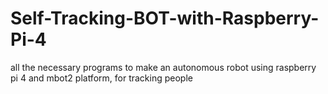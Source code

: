 # Self-Tracking-BOT-with-Raspberry-Pi-4
all the necessary programs to make an autonomous robot using raspberry pi 4 and mbot2 platform, for tracking people
